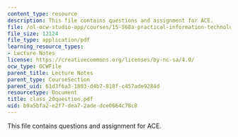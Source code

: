 ```yaml
---
content_type: resource
description: This file contains questions and assignment for ACE.
file: /ol-ocw-studio-app/courses/15-568a-practical-information-technology-management-spring-2005/b9a5bfa2e2f7dea72adedce0664c78c8_class_20question.pdf
file_size: 12124
file_type: application/pdf
learning_resource_types:
- Lecture Notes
license: https://creativecommons.org/licenses/by-nc-sa/4.0/
ocw_type: OCWFile
parent_title: Lecture Notes
parent_type: CourseSection
parent_uid: 61d3f6a3-1803-d4b7-818f-c457ade9284d
resourcetype: Document
title: class_20question.pdf
uid: b9a5bfa2-e2f7-dea7-2ade-dce0664c78c8
---
```

This file contains questions and assignment for ACE.